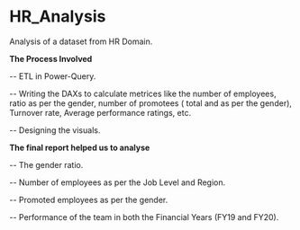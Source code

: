 # HR_Analysis
Analysis of a dataset from HR Domain.

**The Process Involved**

-- ETL in Power-Query.

-- Writing the DAXs to calculate metrices like the number of employees, ratio as per the gender, number of promotees ( total and as per the gender), Turnover rate, Average performance ratings, etc.

-- Designing the visuals.

**The final report helped us to analyse**

-- The gender ratio.

-- Number of employees as per the Job Level and Region.

-- Promoted employees as per the gender.

-- Performance of the team in both the Financial Years (FY19 and FY20).

